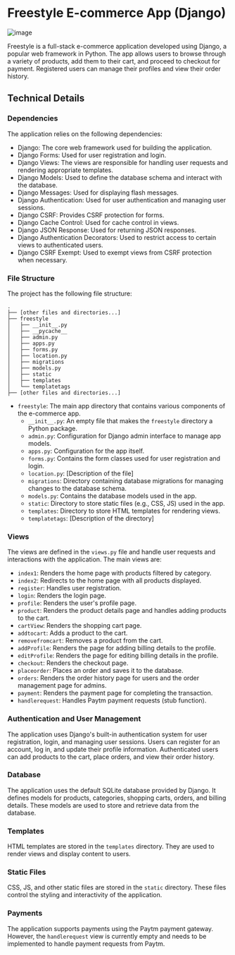 <!---
{
  "title": "Freestyle",
  "badges": [
    "Django",
    "E-commerce"
  ],
  "content": "A full-stack e-commerce app built with Django. Users can shop,manage profiles,and view order history.",
  "featured": {
    "link": "http://freeyourstyle.pythonanywhere.com",
    "name": "Demo"
  },
  "image": "https://github.com/0aaryan/freestyle/assets/73797587/1e0b9753-3f68-46f2-b8ba-ba78454aec1f",
  "links": [
    {
      "icon": "fab fa-github",
      "url": "https://github.com/0aaryan/freestyle"
    },
    {
      "icon": "fa fa-external-link-alt",
      "url": "http://freeyourstyle.pythonanywhere.com"
    }
  ]
}
--->
# Freestyle E-commerce App (Django)
<!---
{
  "title": "Freestyle",
  "badges": [
    "Django",
    "E-commerce"
  ],
  "content": "A full-stack e-commerce app built with Django. Users can shop,manage profiles,and view order history.",
  "featured": {
    "link": "http://freeyourstyle.pythonanywhere.com",
    "name": "Demo"
  },
  "image": "https://github.com/0aaryan/freestyle/assets/73797587/1e0b9753-3f68-46f2-b8ba-ba78454aec1f",
  "links": [
    {
      "icon": "fab fa-github",
      "url": "https://github.com/0aaryan/freestyle"
    },
    {
      "icon": "fa fa-external-link-alt",
      "url": "http://freeyourstyle.pythonanywhere.com"
    }
  ]
}
--->
![image](https://github.com/0aaryan/freestyle/assets/73797587/1e0b9753-3f68-46f2-b8ba-ba78454aec1f)

Freestyle is a full-stack e-commerce application developed using Django, a popular web framework in Python. The app allows users to browse through a variety of products, add them to their cart, and proceed to checkout for payment. Registered users can manage their profiles and view their order history.

## Technical Details

### Dependencies

The application relies on the following dependencies:

- Django: The core web framework used for building the application.
- Django Forms: Used for user registration and login.
- Django Views: The views are responsible for handling user requests and rendering appropriate templates.
- Django Models: Used to define the database schema and interact with the database.
- Django Messages: Used for displaying flash messages.
- Django Authentication: Used for user authentication and managing user sessions.
- Django CSRF: Provides CSRF protection for forms.
- Django Cache Control: Used for cache control in views.
- Django JSON Response: Used for returning JSON responses.
- Django Authentication Decorators: Used to restrict access to certain views to authenticated users.
- Django CSRF Exempt: Used to exempt views from CSRF protection when necessary.

### File Structure

The project has the following file structure:

```
.
├── [other files and directories...]
├── freestyle
│   ├── __init__.py
│   ├── __pycache__
│   ├── admin.py
│   ├── apps.py
│   ├── forms.py
│   ├── location.py
│   ├── migrations
│   ├── models.py
│   ├── static
│   ├── templates
│   └── templatetags
├── [other files and directories...]
```

- `freestyle`: The main app directory that contains various components of the e-commerce app.
  - `__init__.py`: An empty file that makes the `freestyle` directory a Python package.
  - `admin.py`: Configuration for Django admin interface to manage app models.
  - `apps.py`: Configuration for the app itself.
  - `forms.py`: Contains the form classes used for user registration and login.
  - `location.py`: [Description of the file]
  - `migrations`: Directory containing database migrations for managing changes to the database schema.
  - `models.py`: Contains the database models used in the app.
  - `static`: Directory to store static files (e.g., CSS, JS) used in the app.
  - `templates`: Directory to store HTML templates for rendering views.
  - `templatetags`: [Description of the directory]

### Views

The views are defined in the `views.py` file and handle user requests and interactions with the application. The main views are:

- `index1`: Renders the home page with products filtered by category.
- `index2`: Redirects to the home page with all products displayed.
- `register`: Handles user registration.
- `login`: Renders the login page.
- `profile`: Renders the user's profile page.
- `product`: Renders the product details page and handles adding products to the cart.
- `cartView`: Renders the shopping cart page.
- `addtocart`: Adds a product to the cart.
- `removefromcart`: Removes a product from the cart.
- `addProfile`: Renders the page for adding billing details to the profile.
- `editProfile`: Renders the page for editing billing details in the profile.
- `checkout`: Renders the checkout page.
- `placeorder`: Places an order and saves it to the database.
- `orders`: Renders the order history page for users and the order management page for admins.
- `payment`: Renders the payment page for completing the transaction.
- `handlerequest`: Handles Paytm payment requests (stub function).

### Authentication and User Management

The application uses Django's built-in authentication system for user registration, login, and managing user sessions. Users can register for an account, log in, and update their profile information. Authenticated users can add products to the cart, place orders, and view their order history.

### Database

The application uses the default SQLite database provided by Django. It defines models for products, categories, shopping carts, orders, and billing details. These models are used to store and retrieve data from the database.

### Templates

HTML templates are stored in the `templates` directory. They are used to render views and display content to users.

### Static Files

CSS, JS, and other static files are stored in the `static` directory. These files control the styling and interactivity of the application.

### Payments

The application supports payments using the Paytm payment gateway. However, the `handlerequest` view is currently empty and needs to be implemented to handle payment requests from Paytm.
